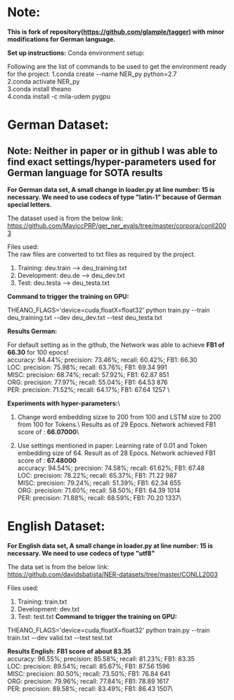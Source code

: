 # Note: 
**This is fork of repository(https://github.com/glample/tagger) with minor modifications for German language.**


**Set up instructions:**
Conda environment setup:

Following are the list of commands to be used to get the environment ready for the project:
1.conda create --name NER_py python=2.7 \
2.conda activate NER_py \
3.conda install theano \
4.conda install -c mila-udem pygpu

# German Dataset:
## Note: Neither in paper or in github I was able to find exact settings/hyper-parameters  used for German language for SOTA results

**For German data set, A small change in loader.py at line number: 15 is necessary. We need to use codecs of type "latin-1" because of German special letters.**

The dataset used is from the below link:\
https://github.com/MaviccPRP/ger_ner_evals/tree/master/corpora/conll2003

Files used:\
The raw files are converted to txt files as required by the project.

1. Training: deu.train --> deu_training.txt
2. Development: deu.de --> deu_dev.txt
3. Test: deu.testa --> deu_testa.txt

**Command to trigger the training on GPU:**

THEANO_FLAGS='device=cuda,floatX=float32' python train.py --train deu_training.txt --dev deu_dev.txt --test deu_testa.txt

**Results German:**

For default setting as in the github, the Network was able to achieve **FB1 of 66.30** for 100 epocs! \
accuracy:  94.44%; precision:  73.46%; recall:  60.42%; FB1:  66.30\
              LOC: precision:  75.98%; recall:  63.76%; FB1:  69.34  991 \
             MISC: precision:  68.74%; recall:  57.92%; FB1:  62.87  851 \
              ORG: precision:  77.97%; recall:  55.04%; FB1:  64.53  876 \
              PER: precision:  71.52%; recall:  64.17%; FB1:  67.64  1257 \

**Experiments with hyper-parameters:**\
1. Change word embedding sizxe to 200 from 100 and LSTM size to 200 from 100 for Tokens.\ 
Results as of 29 Epocs.
Network achieved FB1 score of : **66.07000**\

2. Use settings mentioned in paper: Learning rate of 0.01 and Token embedding size of 64.
Result as of 28 Epocs.
Network achieved FB1 score of : **67.48000**\
accuracy:  94.54%; precision:  74.58%; recall:  61.62%; FB1:  67.48 \
              LOC: precision:  78.22%; recall:  65.37%; FB1:  71.22  987 \
             MISC: precision:  79.24%; recall:  51.39%; FB1:  62.34  655 \
              ORG: precision:  71.60%; recall:  58.50%; FB1:  64.39  1014 \
              PER: precision:  71.88%; recall:  68.59%; FB1:  70.20  1337\


# English Dataset:

**For English data set, A small change in loader.py at line number: 15 is necessary. We need to use codecs of type "utf8"**

The data set is from the below link:\
https://github.com/davidsbatista/NER-datasets/tree/master/CONLL2003

Files used:
1. Training: train.txt
2. Development: dev.txt
3. Test: test.txt
**Command to trigger the training on GPU:**

THEANO_FLAGS='device=cuda,floatX=float32' python train.py --train train.txt --dev valid.txt --test test.txt

**Results English:**
**FB1 score of about 83.35**\
accuracy:  96.55%; precision:  85.58%; recall:  81.23%; FB1:  83.35\
              LOC: precision:  89.54%; recall:  85.67%; FB1:  87.56  1596\
             MISC: precision:  80.50%; recall:  73.50%; FB1:  76.84  641\
              ORG: precision:  79.96%; recall:  77.84%; FB1:  78.89  1617\
              PER: precision:  89.58%; recall:  83.49%; FB1:  86.43  1507\





